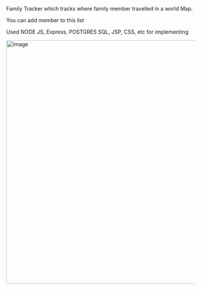 Family Tracker which tracks where family member travelled in a world Map.

You can add member to this list

Used NODE JS, Express, POSTGRES SQL, JSP, CSS, etc for implementing

<img width="650" alt="image" src="https://github.com/user-attachments/assets/7e526d3e-317c-49bf-9aa1-e76eaad5bb2b" />
